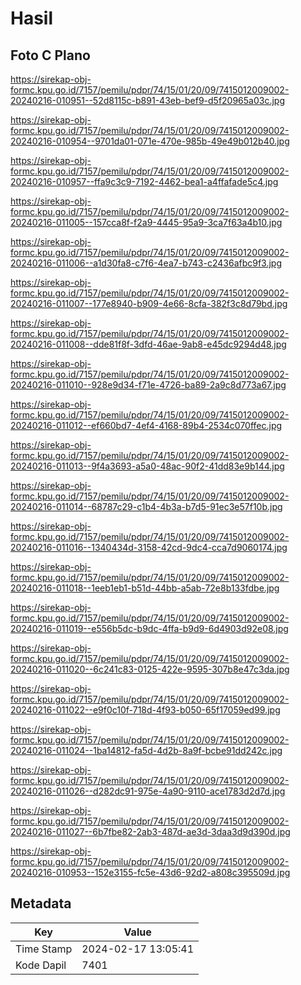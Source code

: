 # Hasil

## Foto C Plano

https://sirekap-obj-formc.kpu.go.id/7157/pemilu/pdpr/74/15/01/20/09/7415012009002-20240216-010951--52d8115c-b891-43eb-bef9-d5f20965a03c.jpg

https://sirekap-obj-formc.kpu.go.id/7157/pemilu/pdpr/74/15/01/20/09/7415012009002-20240216-010954--9701da01-071e-470e-985b-49e49b012b40.jpg

https://sirekap-obj-formc.kpu.go.id/7157/pemilu/pdpr/74/15/01/20/09/7415012009002-20240216-010957--ffa9c3c9-7192-4462-bea1-a4ffafade5c4.jpg

https://sirekap-obj-formc.kpu.go.id/7157/pemilu/pdpr/74/15/01/20/09/7415012009002-20240216-011005--157cca8f-f2a9-4445-95a9-3ca7f63a4b10.jpg

https://sirekap-obj-formc.kpu.go.id/7157/pemilu/pdpr/74/15/01/20/09/7415012009002-20240216-011006--a1d30fa8-c7f6-4ea7-b743-c2436afbc9f3.jpg

https://sirekap-obj-formc.kpu.go.id/7157/pemilu/pdpr/74/15/01/20/09/7415012009002-20240216-011007--177e8940-b909-4e66-8cfa-382f3c8d79bd.jpg

https://sirekap-obj-formc.kpu.go.id/7157/pemilu/pdpr/74/15/01/20/09/7415012009002-20240216-011008--dde81f8f-3dfd-46ae-9ab8-e45dc9294d48.jpg

https://sirekap-obj-formc.kpu.go.id/7157/pemilu/pdpr/74/15/01/20/09/7415012009002-20240216-011010--928e9d34-f71e-4726-ba89-2a9c8d773a67.jpg

https://sirekap-obj-formc.kpu.go.id/7157/pemilu/pdpr/74/15/01/20/09/7415012009002-20240216-011012--ef660bd7-4ef4-4168-89b4-2534c070ffec.jpg

https://sirekap-obj-formc.kpu.go.id/7157/pemilu/pdpr/74/15/01/20/09/7415012009002-20240216-011013--9f4a3693-a5a0-48ac-90f2-41dd83e9b144.jpg

https://sirekap-obj-formc.kpu.go.id/7157/pemilu/pdpr/74/15/01/20/09/7415012009002-20240216-011014--68787c29-c1b4-4b3a-b7d5-91ec3e57f10b.jpg

https://sirekap-obj-formc.kpu.go.id/7157/pemilu/pdpr/74/15/01/20/09/7415012009002-20240216-011016--1340434d-3158-42cd-9dc4-cca7d9060174.jpg

https://sirekap-obj-formc.kpu.go.id/7157/pemilu/pdpr/74/15/01/20/09/7415012009002-20240216-011018--1eeb1eb1-b51d-44bb-a5ab-72e8b133fdbe.jpg

https://sirekap-obj-formc.kpu.go.id/7157/pemilu/pdpr/74/15/01/20/09/7415012009002-20240216-011019--e556b5dc-b9dc-4ffa-b9d9-6d4903d92e08.jpg

https://sirekap-obj-formc.kpu.go.id/7157/pemilu/pdpr/74/15/01/20/09/7415012009002-20240216-011020--6c241c83-0125-422e-9595-307b8e47c3da.jpg

https://sirekap-obj-formc.kpu.go.id/7157/pemilu/pdpr/74/15/01/20/09/7415012009002-20240216-011022--e9f0c10f-718d-4f93-b050-65f17059ed99.jpg

https://sirekap-obj-formc.kpu.go.id/7157/pemilu/pdpr/74/15/01/20/09/7415012009002-20240216-011024--1ba14812-fa5d-4d2b-8a9f-bcbe91dd242c.jpg

https://sirekap-obj-formc.kpu.go.id/7157/pemilu/pdpr/74/15/01/20/09/7415012009002-20240216-011026--d282dc91-975e-4a90-9110-ace1783d2d7d.jpg

https://sirekap-obj-formc.kpu.go.id/7157/pemilu/pdpr/74/15/01/20/09/7415012009002-20240216-011027--6b7fbe82-2ab3-487d-ae3d-3daa3d9d390d.jpg

https://sirekap-obj-formc.kpu.go.id/7157/pemilu/pdpr/74/15/01/20/09/7415012009002-20240216-010953--152e3155-fc5e-43d6-92d2-a808c395509d.jpg


## Metadata

| Key        | Value               |
| ---------- | ------------------- |
| Time Stamp | 2024-02-17 13:05:41 |
| Kode Dapil | 7401                |



